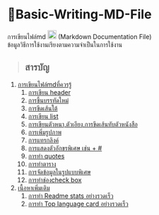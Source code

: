 # 👻Basic-Writing-MD-File
การเขียนไฟล์md <img height=20px src="https://camo.githubusercontent.com/7f65f69ad22ee0caca8ef19a8ba38d94f768b27bcd6b26e3440a429e1d54cfbf/68747470733a2f2f63646e2e737667706f726e2e636f6d2f6c6f676f732f6d61726b646f776e2e737667" />
(Markdown Documentation File)<br>
ข้อมูลวิธีการใช้งานเรียงตามความจำเป็นในการใช้งาน
> ## สารบัญ
   1. [การเขียนไฟล์mdที่ควรรู้](https://github.com/BoszGTec/Basic-Writing-MD-File-Pb/tree/main/%E0%B8%97%E0%B8%B5%E0%B9%88%E0%B8%84%E0%B8%A7%E0%B8%A3%E0%B8%A3%E0%B8%B9%E0%B9%89)
      1. [การเขียน header](https://github.com/BoszGTec/Basic-Writing-MD-File-Pb/blob/main/ที่ควรรู้/1-การเขียน_header.md)
      2. [การขึ้นบรรทัดใหม่](https://github.com/BoszGTec/Basic-Writing-MD-File-Pb/blob/main/ที่ควรรู้/2-การขึ้นบรรทัดใหม่.md)
      3. [การขีดเส้นใต้](https://github.com/BoszGTec/Basic-Writing-MD-File-Pb/blob/main/ที่ควรรู้/3-การขีดเส้นใต้.md)
      4. [การเขียน list](https://github.com/BoszGTec/Basic-Writing-MD-File-Pb/blob/main/ที่ควรรู้/4-การเขียน_list.md)
      5. [การเขียนตัวหนา,ตัวเอียง,การขีดเส้นทับตัวหนังสือ](https://github.com/BoszGTec/Basic-Writing-MD-File-Pb/blob/main/ที่ควรรู้/5-การเขียนตัวหนา_ตัวเอียง_การขีดเส้นทับตัวหนังสือ.md)
      6. [การเพิ่มรูปภาพ](https://github.com/BoszGTec/Basic-Writing-MD-File-Pb/blob/main/ที่ควรรู้/6-การเพิ่มรูปภาพ.md)
      7. [การแทรกลิงค์](https://github.com/BoszGTec/Basic-Writing-MD-File-Pb/blob/main/ที่ควรรู้/7-การแทรกลิงค์.md)
      8. [การแสดงตัวอักขรพิเศษ เช่น + #](https://github.com/BoszGTec/Basic-Writing-MD-File-Pb/blob/main/ที่ควรรู้/8-การแสดงตัวอักขรพิเศษ_เช่น_%2B_%23.md)
      9. [การทำ quotes](https://github.com/BoszGTec/Basic-Writing-MD-File-Pb/blob/main/ที่ควรรู้/9-การทำ_quotes.md)
      10. [การทำตาราง](https://github.com/BoszGTec/Basic-Writing-MD-File-Pb/blob/main/ที่ควรรู้/910-การทำตาราง.md)
      11. [การจัดข้อมูลในรูปแบบพิเศษ](https://github.com/BoszGTec/Basic-Writing-MD-File-Pb/blob/main/ที่ควรรู้/911-การจัดข้อมูลในรูปแบบพิเศษ.md)
      12. [การทำช่องcheck box](https://github.com/BoszGTec/Basic-Writing-MD-File-Pb/blob/main/ที่ควรรู้/912-การทำช่องcheck_box.md)
   2. [เนื้อหาเพิ่มเติม](https://github.com/BoszGTec/Basic-Writing-MD-File-Pb/tree/main/%E0%B9%80%E0%B8%9E%E0%B8%B4%E0%B9%88%E0%B8%A1%E0%B9%80%E0%B8%95%E0%B8%B4%E0%B8%A1)
      1. [การทำ Readme stats อย่างรวดเร็ว](/เพิ่มเติม/1-การทำReadme_stats.md)
      2. [การทำ Top language card อย่างรวดเร็ว](/เพิ่มเติม/2-การทำTop_language_card.md)


